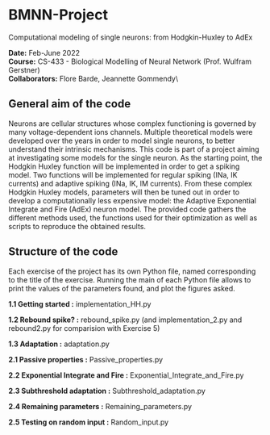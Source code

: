 # BMNN-Project
Computational modeling of single neurons: from Hodgkin-Huxley to AdEx

**Date:** Feb-June 2022\
**Course:** CS-433 - Biological Modelling of Neural Network (Prof. Wulfram Gerstner)\
**Collaborators:** Flore Barde, Jeannette Gommendy\

## General aim of the code

Neurons are cellular structures whose complex functioning is governed by many voltage-dependent
ions channels. Multiple theoretical models were developed over the years in order to model single
neurons, to better understand their intrinsic mechanisms. This code is part of a project aiming at investigating some models for the single neuron. As the starting point, the Hodgkin Huxley function will be implemented in order to get a spiking model. Two functions will be implemented for regular spiking (INa, IK currents) and adaptive spiking (INa, IK, IM currents). From these complex Hodgkin Huxley models, parameters will then be tuned out in order to develop a computationally less expensive model: the Adaptive Exponential Integrate and Fire (AdEx) neuron model.
The provided code gathers the different methods used, the functions used for their optimization as well as scripts to reproduce the obtained results.

## Structure of the code

Each exercise of the project has its own Python file, named corresponding to the title of the exercise.
Running the main of each Python file allows to print the values of the parameters found, and plot the figures asked.

**1.1 Getting started :** implementation_HH.py

**1.2 Rebound spike? :** rebound_spike.py (and implementation_2.py and rebound2.py for comparision with Exercise 5)

**1.3 Adaptation :** adaptation.py

**2.1 Passive properties :** Passive_properties.py

**2.2 Exponential Integrate and Fire :** Exponential_Integrate_and_Fire.py

**2.3 Subthreshold adaptation :** Subthreshold_adaptation.py

**2.4 Remaining parameters :** Remaining_parameters.py

**2.5 Testing on random input :** Random_input.py


